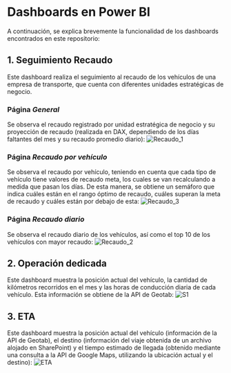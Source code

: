 # Dashboards en Power BI

A continuación, se explica brevemente la funcionalidad de los dashboards encontrados en este repositorio:

## 1. Seguimiento Recaudo

Este dashboard realiza el seguimiento al recaudo de los vehículos de una empresa de transporte, que cuenta con diferentes unidades estratégicas de negocio.

### Página _General_
Se observa el recaudo registrado por unidad estratégica de negocio y su proyección de recaudo (realizada en DAX, dependiendo de los días faltantes del mes y su recaudo promedio diario):
![Recaudo_1](https://github.com/user-attachments/assets/25135b5b-7144-4993-8610-f7f05bac935d)

### Página _Recaudo por vehículo_
Se observa el recaudo por vehículo, teniendo en cuenta que cada tipo de vehículo tiene valores de recaudo meta, los cuales se van recalculando a medida que pasan los días. De esta manera, se obtiene un semáforo que indica cuáles están en el rango óptimo de recaudo, cuáles superan la meta de recaudo y cuáles están por debajo de esta:
![Recaudo_3](https://github.com/user-attachments/assets/c1f436eb-9544-4809-b538-8e69cd70202c)

### Página _Recaudo diario_
Se observa el recaudo diario de los vehículos, así como el top 10 de los vehículos con mayor recaudo:
![Recaudo_2](https://github.com/user-attachments/assets/b32352d7-05f3-48dd-95f2-b4c72e0da6a8)


## 2. Operación dedicada
Este dashboard muestra la posición actual del vehículo, la cantidad de kilómetros recorridos en el mes y las horas de conducción diaria de cada vehículo. Esta información se obtiene de la API de Geotab:
![S1](https://github.com/user-attachments/assets/12fde662-20b6-4d03-a2e1-a5afb18f8223)

## 3. ETA
Este dashboard muestra la posición actual del vehículo (información de la API de Geotab), el destino (información del viaje obtenida de un archivo alojado en SharePoint) y el tiempo estimado de llegada (obtenido mediante una consulta a la API de Google Maps, utilizando la ubicación actual y el destino):
![ETA](https://github.com/user-attachments/assets/85cb8b80-ab7b-436d-99ee-d353d8db7bdd)

